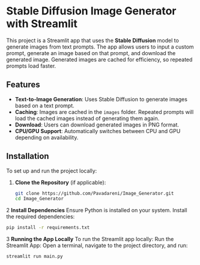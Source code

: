 # Stable Diffusion Image Generator with Streamlit

This project is a Streamlit app that uses the **Stable Diffusion** model to generate images from text prompts. The app allows users to input a custom prompt, generate an image based on that prompt, and download the generated image. Generated images are cached for efficiency, so repeated prompts load faster.

## Features
- **Text-to-Image Generation**: Uses Stable Diffusion to generate images based on a text prompt.
- **Caching**: Images are cached in the `images` folder. Repeated prompts will load the cached images instead of generating them again.
- **Download**: Users can download generated images in PNG format.
- **CPU/GPU Support**: Automatically switches between CPU and GPU depending on availability.

## Installation

To set up and run the project locally:

1. **Clone the Repository** (if applicable):
   ```bash
   git clone https://github.com/Pavadareni/Image_Generator.git
   cd Image_Generator
2 **Install Dependencies**
Ensure Python is installed on your system. Install the required dependencies:
 ```bash
pip install -r requirements.txt

```
3 **Running the App Locally**
To run the Streamlit app locally:
Run the Streamlit App: Open a terminal, navigate to the project directory, and run:
 ```bash
streamlit run main.py
```
